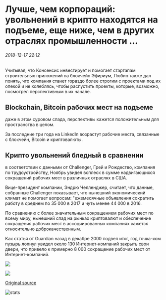 # Лучше, чем корпораций: увольнений в крипто находятся на подъеме, еще ниже, чем в других отраслях промышленности ...

###### 2018-12-17 22:12

Учитывая, что Консенсис инвестирует и помогает стартапам строительных приложений на блокчейн Эфириум, Любин также дал понять, что компания станет гораздо более строгим с проектами под их опекой и не колеблясь, чтобы распустить проекты, которые, возможно, посмотрел перспективным в их начале.

## Blockchain, Bitcoin рабочих мест на подъеме

даже в этом суровом спада, перспективы кажется положительным для пространства в целом.

За последние три года на LinkedIn возрастут рабочие места, связанные с блокчейн, Bitcoin и криптовалюты.

## Крипто увольнений бледный в сравнении

в соответствии с данными от Challenger, Грей и Рождество, компания по трудоустройству, Ноябрь увидел всплеск в сумме надвигающихся сокращений рабочих мест в различных отраслях в США.

Вице-президент компании, Эндрю Челленджер, считает, что данные, собранные Challenger показывает, что нынешний экономический климат не помогает вопросам: "ежемесячные объявления сократить работу в среднем по 35 000 в 2017 и чуть менее 44 000 в 2016.

По сравнению с более значительным сокращением рабочих мест по всему миру, нынешний спад на рынках криптовалют и обеспечение сокращения рабочих мест в ассоциированных компаниях кажется относительно доброкачественным.

Как статья от Guardian назад в декабре 2000 подвел итог, год точка-ком пузырь лопнул увидел около 130 Интернет-компаний закрыть свои двери, что привело к примерно 8 000 сокращение рабочих мест от Интернет-компаний.

![](https://s3.cointelegraph.com/storage/uploads/view/9e03e417656e62918fe2ccbd51faa650.png)

![](https://s3.cointelegraph.com/storage/uploads/view/b928a6cc64bc7e27efe961755dafbeeb.png)

[Original source](https://cointelegraph.com/news/better-than-corporations-layoffs-in-crypto-are-on-the-rise-still-lower-than-in-other-industries)

![stats](https://c.statcounter.com/11760860/0/a89fa40b/1/ "stats")